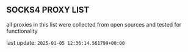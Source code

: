 ## SOCKS4 PROXY LIST

all proxies in this list were collected from open sources and tested for functionality

last update: `2025-01-05 12:36:14.561799+00:00`